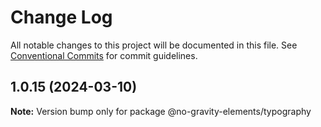 # Change Log

All notable changes to this project will be documented in this file.
See [Conventional Commits](https://conventionalcommits.org) for commit guidelines.

## 1.0.15 (2024-03-10)

**Note:** Version bump only for package @no-gravity-elements/typography
